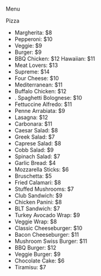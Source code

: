  Menu

Pizza

- Margherita: $8
- Pepperoni: $10
- Veggie: $9
- Burger: $9
- BBQ Chicken: $12
Hawaiian: $11
-  Meat Lovers: $13
- Supreme: $14
- Four Cheese: $10
- Mediterranean: $11
- Buffalo Chicken: $12
- . Spaghetti Bolognese: $10
-  Fettuccine Alfredo: $11
- Penne Arrabiata: $9
- Lasagna: $12
- Carbonara: $11
- Caesar Salad: $8
-  Greek Salad: $7
-  Caprese Salad: $8
- Cobb Salad: $9
- Spinach Salad: $7
- Garlic Bread: $4
- Mozzarella Sticks: $6
- Bruschetta: $5
- Fried Calamari: $8
- Stuffed Mushrooms: $7
- Club Sandwich: $9
- Chicken Panini: $8
- BLT Sandwich: $7
- Turkey Avocado Wrap: $9
- Veggie Wrap: $8
- Classic Cheeseburger: $10
- Bacon Cheeseburger: $11
- Mushroom Swiss Burger: $11
- BBQ Burger: $12
- Veggie Burger: $9
- Chocolate Cake: $6
- Tiramisu: $7
